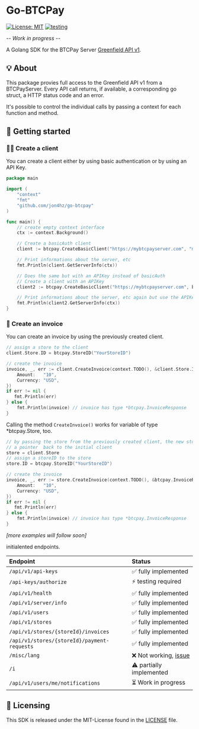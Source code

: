 # Go-BTCPay
[![License: MIT](https://img.shields.io/badge/License-MIT-yellow.svg)](https://github.com/jon4hz/go-btcpay/blob/master/LICENSE) 
[![testing](https://github.com/jon4hz/go-btcpay/actions/workflows/testing.yml/badge.svg)](https://github.com/jon4hz/go-btcpay/actions/workflows/testing.yml)

_-- Work in progress --_

A Golang SDK for the BTCPay Server [Greenfield API v1](https://docs.btcpayserver.org/API/Greenfield/v1/).

## 💡 About
This package provies full access to the Greenfield API v1 from a BTCPayServer. Every API call returns, if available, a corresponding go struct, a HTTP status code and an error.

It's possible to control the individual calls by passing a context for each function and method.

## 🚀 Getting started

### 🧑‍💻 Create a client

You can create a client either by using basic authentication or by using an API Key.

```go
package main

import (
    "context"
    "fmt"
    "github.com/jon4hz/go-btcpay"
)

func main() {
    // create empty context interface
    ctx := context.Background()

    // Create a basicAuth client
    client := btcpay.CreateBasicClient("https://mybtcpayserver.com", "myUsername", "myPassword")

    // Print informations about the server, etc
    fmt.Println(client.GetServerInfo(ctx))

    // Does the same but with an APIKey instead of basicAuth
    // Create a client with an APIKey
    client2 := btcpay.CreateBasicClient("https://mybtcpayserver.com", btcpay.APIKey("myAPIKey")

    // Print informations about the server, etc again but use the APIKey based client
    fmt.Println(client2.GetServerInfo(ctx))
}
```

### 📝 Create an invoice
You can create an invoice by using the previously created client.
```go
// assign a store to the client
client.Store.ID = btcpay.StoreID("YourStoreID")

// create the invoice
invoice, _, err := client.CreateInvoice(context.TODO(), &client.Store.ID, &btcpay.InvoiceRequest{
    Amount:   "10",
    Currency: "USD",
})
if err != nil {
   fmt.Println(err)
} else {
    fmt.Println(invoice) // invoice has type *btcpay.InvoiceResponse
}
```


Calling the method `CreateInvoice()` works for variable of type *btcpay.Store, too.
```go
// by passing the store from the previously created client, the new store (*btcpay.Store) contains 
// a pointer  back to the initial client 
store = client.Store
// assign a storeID to the store
store.ID = btcpay.StoreID("YourStoreID")

// create the invoice
invoice, _, err := store.CreateInvoice(context.TODO(), &btcpay.InvoiceRequest{
    Amount:   "10",
    Currency: "USD",
})
if err != nil {
   fmt.Println(err)
} else {
    fmt.Println(invoice) // invoice has type *btcpay.InvoiceResponse
}
```


_[more examples will follow soon]_

initialented endpoints.

Endpoint                                     |              Status
|:-------------------------------------------|:-------------------|
|`/api/v1/api-keys`                          | ✅ fully implemented
|`/api-keys/authorize`                       | ⚡️ testing required 
|`/api/v1/health`                            | ✅ fully implemented
|`/api/v1/server/info`                       | ✅ fully implemented
|`/api/v1/users`                             | ✅ fully implemented
|`/api/v1/stores`                            | ✅ fully implemented
|`/api/v1/stores/{storeId}/invoices`         | ✅ fully implemented
|`/api/v1/stores/{storeId}/payment-requests` | ✅ fully implemented
|`/misc/lang`                                | ❌ Not working, [issue](https://github.com/btcpayserver/btcpayserver/issues/2437)
|`/i`                                        | ⚠️ partially implemented
|`/api/v1/users/me/notifications`            | ⏳ Work in progress


## 📜 Licensing
This SDK is released under the MIT-License found in the [LICENSE](https://github.com/jon4hz/go-btcpay/blob/master/LICENSE) file.